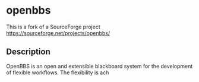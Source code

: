 # openbbs

This is a fork of a SourceForge project
https://sourceforge.net/projects/openbbs/

## Description
OpenBBS is an open and extensible blackboard system for the development of flexible workflows. The flexibility is ach

